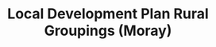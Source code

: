 ---
schema: default
title: Local Development Plan Rural Groupings (Moray)
organization: Moray Council
notes: The Local Development Plan 2015 was superseded by the Local Development Plan 2020 on 27 July 2020.Local Development Plan Rural Grouping Boundaries depicts the small villages/groupings/clusters of houses that will be covered by Policy H5 (LDP2015). Proposals associated with any other location will be dealt with under H7 (LDP2015), and assessed against criteria such as visual prominence; character; settlement pattern; build up. Boundaries have been drawn around these groupings, and there will be a presumption in favour of developments within this boundary. (The settlement boundary policy E9 (LDP2015) will apply).The concept of identifying and promoting rural development in existing “rural communities” was originally contained in the 1993-98 Plan. At that time they were identified as small rural settlements, which served as social focal points for the surrounding area, with the presence of one or more community facilities (school/hall/shop). In subsequent Plans, the requirement for community facilities has been reduced, and further groupings have been designated based on their status as a cohesive, physical grouping. Consolidation of these remains the preference.
resources:

  - name: Local Development Plan Rural Groupings (Moray) FEATURE LAYER
  - url: 
  - format: FEATURE LAYER

license: 
category:

  - Planning

  - INSPIRE

  - Boundaries


  - 

maintainer: Tim Wisniewski
maintainer_email: tim@timwis.com
---